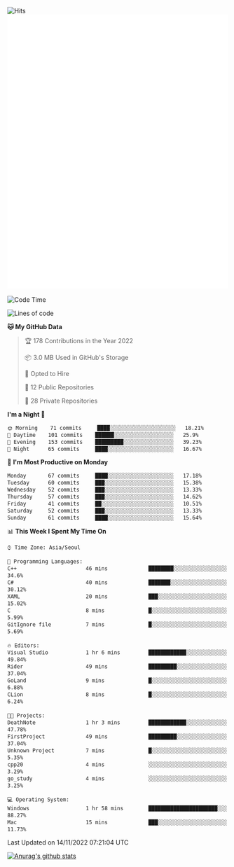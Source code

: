 ![Hits](https://hits.seeyoufarm.com/api/count/incr/badge.svg?url=https%3A%2F%2Fgithub.com%2Fkokose1234&count_bg=%2379C83D&title_bg=%23555555&icon=apple.svg&icon_color=%23E7E7E7&title=hits&edge_flat=false)
<br/>
![Metrics](https://github.com/kokose1234/kokose1234/blob/main/github-metrics.svg)

<!--START_SECTION:waka-->
![Code Time](http://img.shields.io/badge/Code%20Time-713%20hrs%2011%20mins-blue)

![Lines of code](https://img.shields.io/badge/From%20Hello%20World%20I%27ve%20Written-911%20Thousand%20lines%20of%20code-blue)

**🐱 My GitHub Data** 

> 🏆 178 Contributions in the Year 2022
 > 
> 📦 3.0 MB Used in GitHub's Storage 
 > 
> 💼 Opted to Hire
 > 
> 📜 12 Public Repositories 
 > 
> 🔑 28 Private Repositories  
 > 
**I'm a Night 🦉** 

```text
🌞 Morning    71 commits     ████░░░░░░░░░░░░░░░░░░░░░   18.21% 
🌆 Daytime    101 commits    ██████░░░░░░░░░░░░░░░░░░░   25.9% 
🌃 Evening    153 commits    █████████░░░░░░░░░░░░░░░░   39.23% 
🌙 Night      65 commits     ████░░░░░░░░░░░░░░░░░░░░░   16.67%

```
📅 **I'm Most Productive on Monday** 

```text
Monday       67 commits     ████░░░░░░░░░░░░░░░░░░░░░   17.18% 
Tuesday      60 commits     ███░░░░░░░░░░░░░░░░░░░░░░   15.38% 
Wednesday    52 commits     ███░░░░░░░░░░░░░░░░░░░░░░   13.33% 
Thursday     57 commits     ███░░░░░░░░░░░░░░░░░░░░░░   14.62% 
Friday       41 commits     ██░░░░░░░░░░░░░░░░░░░░░░░   10.51% 
Saturday     52 commits     ███░░░░░░░░░░░░░░░░░░░░░░   13.33% 
Sunday       61 commits     ████░░░░░░░░░░░░░░░░░░░░░   15.64%

```


📊 **This Week I Spent My Time On** 

```text
⌚︎ Time Zone: Asia/Seoul

💬 Programming Languages: 
C++                      46 mins             ████████░░░░░░░░░░░░░░░░░   34.6% 
C#                       40 mins             ███████░░░░░░░░░░░░░░░░░░   30.12% 
XAML                     20 mins             ███░░░░░░░░░░░░░░░░░░░░░░   15.02% 
C                        8 mins              █░░░░░░░░░░░░░░░░░░░░░░░░   5.99% 
GitIgnore file           7 mins              █░░░░░░░░░░░░░░░░░░░░░░░░   5.69%

🔥 Editors: 
Visual Studio            1 hr 6 mins         ████████████░░░░░░░░░░░░░   49.84% 
Rider                    49 mins             █████████░░░░░░░░░░░░░░░░   37.04% 
GoLand                   9 mins              █░░░░░░░░░░░░░░░░░░░░░░░░   6.88% 
CLion                    8 mins              █░░░░░░░░░░░░░░░░░░░░░░░░   6.24%

🐱‍💻 Projects: 
DeathNote                1 hr 3 mins         ████████████░░░░░░░░░░░░░   47.78% 
FirstProject             49 mins             █████████░░░░░░░░░░░░░░░░   37.04% 
Unknown Project          7 mins              █░░░░░░░░░░░░░░░░░░░░░░░░   5.35% 
cpp20                    4 mins              ░░░░░░░░░░░░░░░░░░░░░░░░░   3.29% 
go_study                 4 mins              ░░░░░░░░░░░░░░░░░░░░░░░░░   3.25%

💻 Operating System: 
Windows                  1 hr 58 mins        ██████████████████████░░░   88.27% 
Mac                      15 mins             ███░░░░░░░░░░░░░░░░░░░░░░   11.73%

```


 Last Updated on 14/11/2022 07:21:04 UTC
<!--END_SECTION:waka-->

[![Anurag's github stats](https://github-readme-stats.vercel.app/api?username=kokose1234&theme=dracula)](https://github.com/anuraghazra/github-readme-stats)



	
